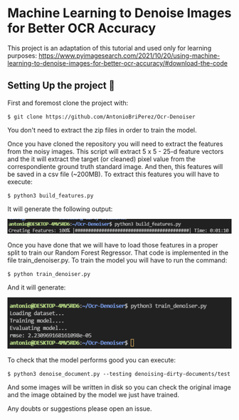 # Machine Learning to Denoise Images for Better OCR Accuracy

This project is an adaptation of this tutorial and used only for learning purposes: https://www.pyimagesearch.com/2021/10/20/using-machine-learning-to-denoise-images-for-better-ocr-accuracy/#download-the-code

## Setting Up the project 🚀

First and foremost clone the project with: 
```
$ git clone https://github.com/AntonioBriPerez/Ocr-Denoiser
```
You don't need to extract the zip files in order to train the model. 

Once you have cloned the repository you will need to extract the features from the noisy images. This script will extract 5 x 5 - 25-d feature vectors and the it will extract the target (or cleaned) pixel value from the correspondiente ground truth standard image. And then, this features will be saved in a csv file (~200MB). To extract this features you will have to execute: 
```
$ python3 build_features.py
```
It will generate the following output: 

![alt text](https://github.com/AntonioBriPerez/Ocr-Denoiser/blob/main/readme_images/extract_features.png)

Once you have done that we will have to load those features in a proper split to train our Random Forest Regressor. That code is implemented in the file train_denoiser.py. To train the model you will have to run the command:

```
$ python train_denoiser.py
```
And it will generate: 

![alt text](https://github.com/AntonioBriPerez/Ocr-Denoiser/blob/main/readme_images/train_denoiser.png)

To check that the model performs good you can execute: 
```
$ python3 denoise_document.py --testing denoising-dirty-documents/test
```

And some images will be written in disk so you can check the original image and the image obtained by the model we just have trained. 


Any doubts or suggestions please open an issue. 
